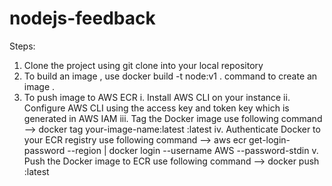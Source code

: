 # nodejs-feedback
Steps:

1. Clone the project using git clone into your local repository
2. To build an image , use docker build -t node:v1 . command to create an image .
3. To push image to AWS ECR
    i. Install AWS CLI on your instance
    ii. Configure AWS CLI using the access key and token key which is generated in AWS IAM
    iii.  Tag the Docker image use following command -->
         docker tag your-image-name:latest <your-ecr-repository-uri>:latest
    iv. Authenticate Docker to your ECR registry use following command -->
         aws ecr get-login-password --region <your-region> | docker login --username AWS --password-stdin <your-ecr-repository-uri>
     v. Push the Docker image to ECR use following command -->
         docker push <your-ecr-repository-uri>:latest
 
